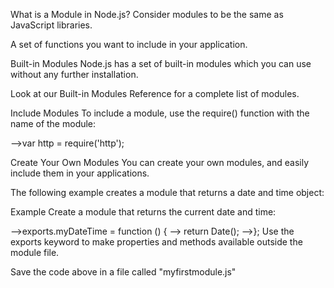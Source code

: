 What is a Module in Node.js?
Consider modules to be the same as JavaScript libraries.

A set of functions you want to include in your application.

Built-in Modules
Node.js has a set of built-in modules which you can use without any further installation.

Look at our Built-in Modules Reference for a complete list of modules.

Include Modules
To include a module, use the require() function with the name of the module:

-->var http = require('http');


Create Your Own Modules
You can create your own modules, and easily include them in your applications.

The following example creates a module that returns a date and time object:

Example
Create a module that returns the current date and time:

-->exports.myDateTime = function () {
-->  return Date();
-->};
Use the exports keyword to make properties and methods available outside the module file.

Save the code above in a file called "myfirstmodule.js"